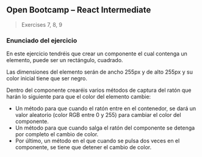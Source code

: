 ## Open Bootcamp – React Intermediate

> Exercises 7, 8, 9

### Enunciado del ejercicio

En este ejercicio tendréis que crear un componente el cual contenga un elemento, puede ser un rectángulo, cuadrado.

Las dimensiones del elemento serán de ancho 255px y de alto 255px y su color inicial tiene que ser negro.

Dentro del componente crearéis varios métodos de captura del ratón que harán lo siguiente para que el color del elemento cambie:

* Un método para que cuando el ratón entre en el contenedor, se dará un valor aleatorio (color RGB entre 0 y 255) para cambiar el color del componente.
* Un método para que cuando salga el ratón del componente se detenga por completo el cambio de color.
* Por último, un método en el que cuando se pulsa dos veces en el componente, se tiene que detener el cambio de color.
